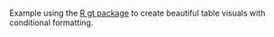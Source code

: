 Example using the [R gt package](https://gt.rstudio.com/) to create beautiful table visuals with conditional formatting.

